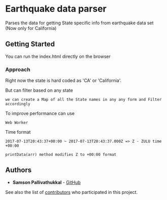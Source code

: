 # Earthquake data parser

Parses the data for getting State specific info from earthquake data set (Now only for California)

## Getting Started

You can run the index.html directly on the browser


### Approach

Right now the state is hard coded as 'CA' or 'California'.

But can filter based on any state

```
we can create a Map of all the State names in any any form and Filter accordingly
```

To improve performance can use

```
Web Worker
```

Time format

```
2017-07-13T20:43:37+00:00 ~ 2017-07-13T20:43:37.000Z => Z - ZULU time +00:00
```

```
printData(arr) method modifies Z to +00:00 format
```

## Authors

* **Samson Pallivathukkal** - [GitHub](https://github.com/samps01)

See also the list of [contributors](https://github.com/your/project/contributors) who participated in this project.

#

